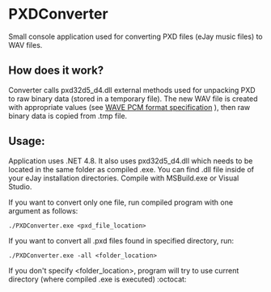 


# PXDConverter
Small console application used for converting PXD files (eJay music files) to WAV files.
## How does it work?
Converter calls pxd32d5_d4.dll external methods used for unpacking PXD to raw binary data (stored in a temporary file). The new WAV file is created with appropriate values (see  [WAVE PCM format specification](http://soundfile.sapp.org/doc/WaveFormat) ), then raw binary data is copied from .tmp file.
## Usage:
Application uses .NET 4.8. It also uses pxd32d5_d4.dll which needs to be located in the same folder as compiled .exe. You can find .dll file inside of your eJay installation directories.
Compile with MSBuild.exe or Visual Studio.

If you want to convert only one file, run compiled program with one argument as follows:
```
./PXDConverter.exe <pxd_file_location>
```

If you want to convert all .pxd files found in specified directory, run:
```
./PXDConverter.exe -all <folder_location>
```
If you don't specify <folder_location>, program will try to use current directory (where compiled .exe is executed) :octocat:

